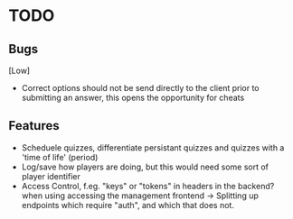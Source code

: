 # TODO

## Bugs

[Low]
- Correct options should not be send directly to the client prior to submitting an answer, this opens the opportunity for cheats


## Features
- Scheduele quizzes, differentiate persistant quizzes and quizzes with a 'time of life' (period)
- Log/save how players are doing, but this would need some sort of player identifier
- Access Control, f.eg. "keys" or "tokens" in headers in the backend? when using accessing the management frontend
    -> Splitting up endpoints which require "auth", and which that does not.